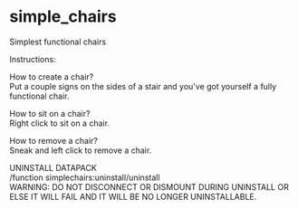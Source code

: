 # simple_chairs
Simplest functional chairs

Instructions:

How to create a chair?  
Put a couple signs on the sides of a stair and you've got yourself a fully functional chair.

How to sit on a chair?  
Right click to sit on a chair.

How to remove a chair?  
Sneak and left click to remove a chair.

UNINSTALL DATAPACK  
/function simplechairs:uninstall/uninstall  
WARNING: DO NOT DISCONNECT OR DISMOUNT DURING UNINSTALL OR ELSE IT WILL FAIL AND IT WILL BE NO LONGER UNINSTALLABLE.
